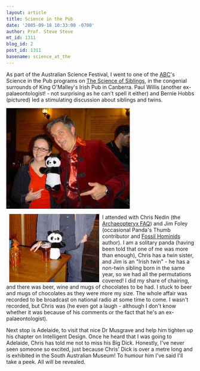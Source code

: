 ```yaml
---
layout: article
title: Science in the Pub
date: '2005-09-18 10:33:00 -0700'
author: Prof. Steve Steve
mt_id: 1311
blog_id: 2
post_id: 1311
basename: science_at_the
---
```

<p>
As part of the Australian Science Festival, I went to one of the <a href="http://www.abc.net.au">ABC</a>'s Science in the Pub programs on <a href="http://www2b.abc.net.au/science/sweek/Event.asp?Action=View&EventID=61&rdoDatefrom=Between&drpFromDay=21&drpFromMonthYear=Aug+2005&drpToDay=22&drpToMonthYear=Aug+2005&drpState=ACT&txtEventName=&drpEventCategory=ALL&txtPageNumber=3&txtPageSize=10">The Science of Siblings</a>, in the congenial surrounds of King O'Malley's Irish Pub in Canberra. Paul Willis (another ex-palaeontologist! - not surprising as he can't spell it either) and Bernie Hobbs (pictured) led a stimulating discussion about siblings and twins.</p>

<p>
<img src="/uploads/2006/PaulBernieSteve.jpg" align="center" alt="Steve, Paul and Bernie at the Pub" /></p>



<p>
<img src="/uploads/2006/stevestevebeer.jpg" align="left" hspace="8" alt="Steve and beer" />
I attended with Chris Nedin (the <a href="http://www.talkorigins.org/faqs/archaeopteryx.html">Archaeopteryx FAQ</a>) and Jim Foley (occasional Panda's Thumb contributor and <a href="http://www.talkorigins.org/faqs/homs">Fossil Hominids</a> author). I am a solitary panda (having been told that one of me was more than enough), Chris has a twin sister, and Jim is an "Irish twin" - he has a non-twin sibling born in the same year, so we had all the permutations covered! I did my share of chairing, and there was beer, wine and mugs of chocolates to be had. I stuck to beer and mugs of chocolates as they were more my size. The whole affair was recorded to be broadcast on national radio at some time to come. I wasn't recorded, but Chris was (he even got a laugh - although I don't know whether it was because of his comments or the fact that he's an ex-palaeontologist). </p>

<p>
Next stop is Adelaide, to visit that nice Dr Musgrave and help him tighten up his chapter on Intelligent Design. Once he heard that I was going to Adelaide, Chris has told me not to miss his Big Dick. Honestly, I've never seen someone so excited, just because Chris' Dick is over a metre long and is exhibited in the South Australian Museum! To humour him I've said I'll take a peek. All will be revealed.</p>
